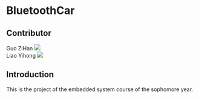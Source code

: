 # BluetoothCar  
## Contributor
Guo ZiHan
![](https://img.shields.io/badge/Github-spbgzh-blue)  
Liao Yihong 
![](https://img.shields.io/badge/Github-LiaoYihong-1-blue)  

## Introduction
This is the project of the embedded system course of the sophomore year.

